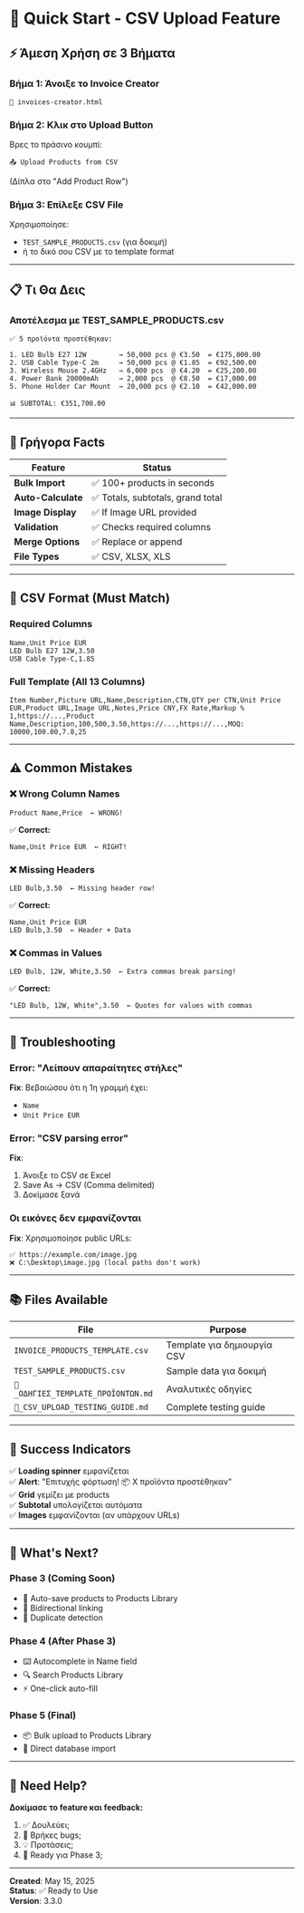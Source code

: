 # 🚀 Quick Start - CSV Upload Feature

## ⚡ Άμεση Χρήση σε 3 Βήματα

### **Βήμα 1: Άνοιξε το Invoice Creator**
```
📁 invoices-creator.html
```

### **Βήμα 2: Κλικ στο Upload Button**
Βρες το πράσινο κουμπί:
```
📤 Upload Products from CSV
```
(Δίπλα στο "Add Product Row")

### **Βήμα 3: Επίλεξε CSV File**
Χρησιμοποίησε:
- `TEST_SAMPLE_PRODUCTS.csv` (για δοκιμή)
- ή το δικό σου CSV με το template format

---

## 📋 Τι Θα Δεις

### **Αποτέλεσμα με TEST_SAMPLE_PRODUCTS.csv**
```
✅ 5 προϊόντα προστέθηκαν:

1. LED Bulb E27 12W        → 50,000 pcs @ €3.50  = €175,000.00
2. USB Cable Type-C 2m     → 50,000 pcs @ €1.85  = €92,500.00
3. Wireless Mouse 2.4GHz   → 6,000 pcs  @ €4.20  = €25,200.00
4. Power Bank 20000mAh     → 2,000 pcs  @ €8.50  = €17,000.00
5. Phone Holder Car Mount  → 20,000 pcs @ €2.10  = €42,000.00

📊 SUBTOTAL: €351,700.00
```

---

## 🎯 Γρήγορα Facts

| Feature | Status |
|---------|--------|
| **Bulk Import** | ✅ 100+ products in seconds |
| **Auto-Calculate** | ✅ Totals, subtotals, grand total |
| **Image Display** | ✅ If Image URL provided |
| **Validation** | ✅ Checks required columns |
| **Merge Options** | ✅ Replace or append |
| **File Types** | ✅ CSV, XLSX, XLS |

---

## 📄 CSV Format (Must Match)

### **Required Columns**
```csv
Name,Unit Price EUR
LED Bulb E27 12W,3.50
USB Cable Type-C,1.85
```

### **Full Template (All 13 Columns)**
```csv
Item Number,Picture URL,Name,Description,CTN,QTY per CTN,Unit Price EUR,Product URL,Image URL,Notes,Price CNY,FX Rate,Markup %
1,https://...,Product Name,Description,100,500,3.50,https://...,https://...,MOQ: 10000,100.00,7.8,25
```

---

## ⚠️ Common Mistakes

### ❌ **Wrong Column Names**
```csv
Product Name,Price  ← WRONG!
```
✅ **Correct:**
```csv
Name,Unit Price EUR  ← RIGHT!
```

### ❌ **Missing Headers**
```csv
LED Bulb,3.50  ← Missing header row!
```
✅ **Correct:**
```csv
Name,Unit Price EUR
LED Bulb,3.50  ← Header + Data
```

### ❌ **Commas in Values**
```csv
LED Bulb, 12W, White,3.50  ← Extra commas break parsing!
```
✅ **Correct:**
```csv
"LED Bulb, 12W, White",3.50  ← Quotes for values with commas
```

---

## 🐛 Troubleshooting

### **Error: "Λείπουν απαραίτητες στήλες"**
**Fix**: Βεβαιώσου ότι η 1η γραμμή έχει:
- `Name`
- `Unit Price EUR`

### **Error: "CSV parsing error"**
**Fix**: 
1. Άνοιξε το CSV σε Excel
2. Save As → CSV (Comma delimited)
3. Δοκίμασε ξανά

### **Οι εικόνες δεν εμφανίζονται**
**Fix**: Χρησιμοποίησε public URLs:
```
✅ https://example.com/image.jpg
❌ C:\Desktop\image.jpg (local paths don't work)
```

---

## 📚 Files Available

| File | Purpose |
|------|---------|
| `INVOICE_PRODUCTS_TEMPLATE.csv` | Template για δημιουργία CSV |
| `TEST_SAMPLE_PRODUCTS.csv` | Sample data για δοκιμή |
| `📄_ΟΔΗΓΙΕΣ_TEMPLATE_ΠΡΟΪΟΝΤΩΝ.md` | Αναλυτικές οδηγίες |
| `🧪_CSV_UPLOAD_TESTING_GUIDE.md` | Complete testing guide |

---

## 🎉 Success Indicators

✅ **Loading spinner** εμφανίζεται  
✅ **Alert**: "Επιτυχής φόρτωση! 📦 X προϊόντα προστέθηκαν"  
✅ **Grid** γεμίζει με products  
✅ **Subtotal** υπολογίζεται αυτόματα  
✅ **Images** εμφανίζονται (αν υπάρχουν URLs)  

---

## 🔮 What's Next?

### **Phase 3 (Coming Soon)**
- 💾 Auto-save products to Products Library
- 🔗 Bidirectional linking
- 🚫 Duplicate detection

### **Phase 4 (After Phase 3)**
- ⌨️ Autocomplete in Name field
- 🔍 Search Products Library
- ⚡ One-click auto-fill

### **Phase 5 (Final)**
- 📦 Bulk upload to Products Library
- 🎯 Direct database import

---

## 💬 Need Help?

**Δοκίμασε το feature και feedback:**

1. ✅ Δουλεύει;
2. 🐛 Βρήκες bugs;
3. 💡 Προτάσεις;
4. 🚀 Ready για Phase 3;

---

**Created**: May 15, 2025  
**Status**: ✅ Ready to Use  
**Version**: 3.3.0

